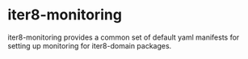# iter8-monitoring
iter8-monitoring provides a common set of default yaml manifests for setting up monitoring for iter8-domain packages.
